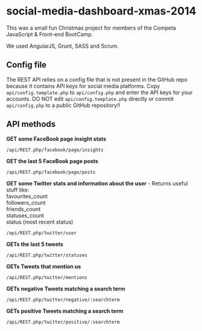 social-media-dashboard-xmas-2014
================================

This was a small fun Christmas project for members of the Competa JavaScript & Front-end BootCamp.

We used AngularJS, Grunt, SASS and Scrum.

## Config file
The REST API relies on a config file that is not present in the GitHub repo because it contains API keys for social media platforms.
Copy `api/config.template.php` to `api/config.php` and enter the API keys for your accounts.
DO NOT edit `api/config.template.php` directly or commit `api/config.php` to a public GitHub repository!!

## API methods


**GET some FaceBook page insight stats**

`/api/REST.php/facebook/page/insights`

**GET the last 5 FaceBook page posts**

`/api/REST.php/facebook/page/posts`

**GET some Twitter stats and information about the user** - Returns useful stuff like:  
favourites_count  
followers_count    
friends_count  
statuses_count  
status (most recent status)  

`/api/REST.php/twitter/user`

**GETs the last 5 tweets**

`/api/REST.php/twitter/statuses`

**GETs Tweets that mention us**

`/api/REST.php/twitter/mentions`

**GETs negative Tweets matching a search term**

`/api/REST.php/twitter/negative/:searchterm`

**GETs positive Tweets matching a search term**

`/api/REST.php/twitter/positive/:searchterm`

